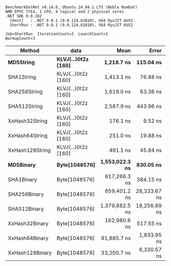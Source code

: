 ```

BenchmarkDotNet v0.14.0, Ubuntu 24.04.1 LTS (Noble Numbat)
AMD EPYC 7763, 1 CPU, 4 logical and 2 physical cores
.NET SDK 9.0.102
  [Host]   : .NET 9.0.1 (9.0.124.61010), X64 RyuJIT AVX2
  ShortRun : .NET 9.0.1 (9.0.124.61010), X64 RyuJIT AVX2

Job=ShortRun  IterationCount=3  LaunchCount=1  
WarmupCount=3  

```
| Method          | data                | Mean           | Error        | StdDev      | Min            | Max            | Gen0   | Allocated |
|---------------- |-------------------- |---------------:|-------------:|------------:|---------------:|---------------:|-------:|----------:|
| **MD5String**       | **KLVJ(...)0t2z [160]** |     **1,218.7 ns** |    **115.04 ns** |     **6.31 ns** |     **1,212.9 ns** |     **1,225.4 ns** | **0.0668** |    **1128 B** |
| SHA1String      | KLVJ(...)0t2z [160] |     1,413.1 ns |     76.88 ns |     4.21 ns |     1,408.3 ns |     1,416.1 ns | 0.0839 |    1416 B |
| SHA256String    | KLVJ(...)0t2z [160] |     1,619.0 ns |     63.36 ns |     3.47 ns |     1,615.0 ns |     1,621.6 ns | 0.1106 |    1856 B |
| SHA512String    | KLVJ(...)0t2z [160] |     2,587.9 ns |    443.96 ns |    24.34 ns |     2,569.0 ns |     2,615.4 ns | 0.1907 |    3240 B |
| XxHash32String  | KLVJ(...)0t2z [160] |       176.1 ns |      9.52 ns |     0.52 ns |       175.6 ns |       176.6 ns | 0.0348 |     584 B |
| XxHash64String  | KLVJ(...)0t2z [160] |       251.0 ns |     19.88 ns |     1.09 ns |       249.9 ns |       252.1 ns | 0.0434 |     728 B |
| XxHash128String | KLVJ(...)0t2z [160] |       491.1 ns |     45.84 ns |     2.51 ns |       488.5 ns |       493.5 ns | 0.0668 |    1128 B |
| **MD5Binary**       | **Byte[1048576]**       | **1,553,022.3 ns** |    **830.05 ns** |    **45.50 ns** | **1,552,994.5 ns** | **1,553,074.8 ns** |      **-** |      **41 B** |
| SHA1Binary      | Byte[1048576]       |   617,266.3 ns |    384.15 ns |    21.06 ns |   617,253.5 ns |   617,290.6 ns |      - |      49 B |
| SHA256Binary    | Byte[1048576]       |   659,401.2 ns | 28,333.67 ns | 1,553.06 ns |   658,280.1 ns |   661,173.9 ns |      - |      57 B |
| SHA512Binary    | Byte[1048576]       | 1,379,882.5 ns | 18,256.89 ns | 1,000.72 ns | 1,379,249.0 ns | 1,381,036.1 ns |      - |      89 B |
| XxHash32Binary  | Byte[1048576]       |   162,980.6 ns |    517.55 ns |    28.37 ns |   162,952.0 ns |   163,008.7 ns |      - |      32 B |
| XxHash64Binary  | Byte[1048576]       |    91,885.7 ns |  1,833.95 ns |   100.53 ns |    91,776.4 ns |    91,974.2 ns |      - |      32 B |
| XxHash128Binary | Byte[1048576]       |    33,200.7 ns |  6,330.57 ns |   347.00 ns |    32,845.4 ns |    33,538.8 ns |      - |      40 B |
